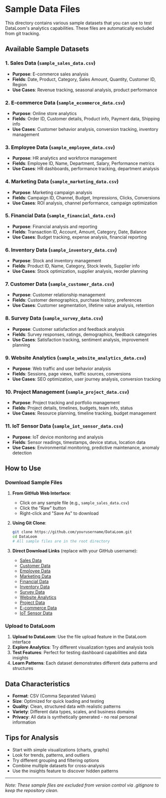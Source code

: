 # Sample Data Files

This directory contains various sample datasets that you can use to test DataLoom's analytics capabilities. These files are automatically excluded from git tracking.

## Available Sample Datasets

### 1. Sales Data (`sample_sales_data.csv`)
- **Purpose**: E-commerce sales analysis
- **Fields**: Date, Product, Category, Sales Amount, Quantity, Customer ID, Region
- **Use Cases**: Revenue tracking, seasonal analysis, product performance

### 2. E-commerce Data (`sample_ecommerce_data.csv`)
- **Purpose**: Online store analytics
- **Fields**: Order ID, Customer details, Product info, Payment data, Shipping info
- **Use Cases**: Customer behavior analysis, conversion tracking, inventory management

### 3. Employee Data (`sample_employee_data.csv`)
- **Purpose**: HR analytics and workforce management
- **Fields**: Employee ID, Name, Department, Salary, Performance metrics
- **Use Cases**: HR dashboards, performance tracking, department analysis

### 4. Marketing Data (`sample_marketing_data.csv`)
- **Purpose**: Marketing campaign analysis
- **Fields**: Campaign ID, Channel, Budget, Impressions, Clicks, Conversions
- **Use Cases**: ROI analysis, channel performance, campaign optimization

### 5. Financial Data (`sample_financial_data.csv`)
- **Purpose**: Financial analysis and reporting
- **Fields**: Transaction ID, Account, Amount, Category, Date, Balance
- **Use Cases**: Budget tracking, expense analysis, financial reporting

### 6. Inventory Data (`sample_inventory_data.csv`)
- **Purpose**: Stock and inventory management
- **Fields**: Product ID, Name, Category, Stock levels, Supplier info
- **Use Cases**: Stock optimization, supplier analysis, reorder planning

### 7. Customer Data (`sample_customer_data.csv`)
- **Purpose**: Customer relationship management
- **Fields**: Customer demographics, purchase history, preferences
- **Use Cases**: Customer segmentation, lifetime value analysis, retention

### 8. Survey Data (`sample_survey_data.csv`)
- **Purpose**: Customer satisfaction and feedback analysis
- **Fields**: Survey responses, ratings, demographics, feedback categories
- **Use Cases**: Satisfaction tracking, sentiment analysis, improvement planning

### 9. Website Analytics (`sample_website_analytics_data.csv`)
- **Purpose**: Web traffic and user behavior analysis
- **Fields**: Sessions, page views, traffic sources, conversions
- **Use Cases**: SEO optimization, user journey analysis, conversion tracking

### 10. Project Management (`sample_project_data.csv`)
- **Purpose**: Project tracking and portfolio management
- **Fields**: Project details, timelines, budgets, team info, status
- **Use Cases**: Resource planning, timeline tracking, budget management

### 11. IoT Sensor Data (`sample_iot_sensor_data.csv`)
- **Purpose**: IoT device monitoring and analysis
- **Fields**: Sensor readings, timestamps, device status, location data
- **Use Cases**: Environmental monitoring, predictive maintenance, anomaly detection

## How to Use

### Download Sample Files
1. **From GitHub Web Interface**: 
   - Click on any sample file (e.g., `sample_sales_data.csv`)
   - Click the "Raw" button
   - Right-click and "Save As" to download

2. **Using Git Clone**:
   ```bash
   git clone https://github.com/yourusername/DataLoom.git
   cd DataLoom
   # All sample files are in the root directory
   ```

3. **Direct Download Links** (replace with your GitHub username):
   - [Sales Data](https://raw.githubusercontent.com/yourusername/DataLoom/main/sample_sales_data.csv)
   - [Customer Data](https://raw.githubusercontent.com/yourusername/DataLoom/main/sample_customer_data.csv)
   - [Employee Data](https://raw.githubusercontent.com/yourusername/DataLoom/main/sample_employee_data.csv)
   - [Marketing Data](https://raw.githubusercontent.com/yourusername/DataLoom/main/sample_marketing_data.csv)
   - [Financial Data](https://raw.githubusercontent.com/yourusername/DataLoom/main/sample_financial_data.csv)
   - [Inventory Data](https://raw.githubusercontent.com/yourusername/DataLoom/main/sample_inventory_data.csv)
   - [Survey Data](https://raw.githubusercontent.com/yourusername/DataLoom/main/sample_survey_data.csv)
   - [Website Analytics](https://raw.githubusercontent.com/yourusername/DataLoom/main/sample_website_analytics_data.csv)
   - [Project Data](https://raw.githubusercontent.com/yourusername/DataLoom/main/sample_project_data.csv)
   - [E-commerce Data](https://raw.githubusercontent.com/yourusername/DataLoom/main/sample_ecommerce_data.csv)
   - [IoT Sensor Data](https://raw.githubusercontent.com/yourusername/DataLoom/main/sample_iot_sensor_data.csv)

### Upload to DataLoom
1. **Upload to DataLoom**: Use the file upload feature in the DataLoom interface
2. **Explore Analytics**: Try different visualization types and analysis tools
3. **Test Features**: Perfect for testing dashboard capabilities and data insights
4. **Learn Patterns**: Each dataset demonstrates different data patterns and structures

## Data Characteristics

- **Format**: CSV (Comma Separated Values)
- **Size**: Optimized for quick loading and testing
- **Quality**: Clean, structured data with realistic patterns
- **Variety**: Different data types, scales, and business domains
- **Privacy**: All data is synthetically generated - no real personal information

## Tips for Analysis

- Start with simple visualizations (charts, graphs)
- Look for trends, patterns, and outliers
- Try different grouping and filtering options
- Combine multiple datasets for cross-analysis
- Use the insights feature to discover hidden patterns

---

*Note: These sample files are excluded from version control via .gitignore to keep the repository clean.*
